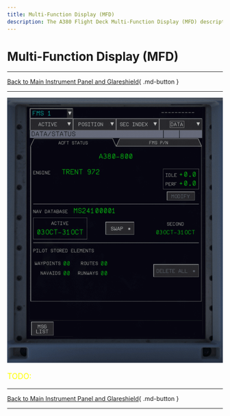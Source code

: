 ```yaml
---
title: Multi-Function Display (MFD)
description: The A380 Flight Deck Multi-Function Display (MFD) description.
---
```


# Multi-Function Display (MFD)

---

[Back to Main Instrument Panel and Glareshield](../overviews/main-glare.md){ .md-button }

---

![img.png](../../../assets/a380x-briefing/flight-deck/main/mfg.png)

[//]: # (TODO)
<p style="color:yellow; font-size:18px;">TODO: </p>


---

[Back to Main Instrument Panel and Glareshield](../overviews/main-glare.md){ .md-button }

---



